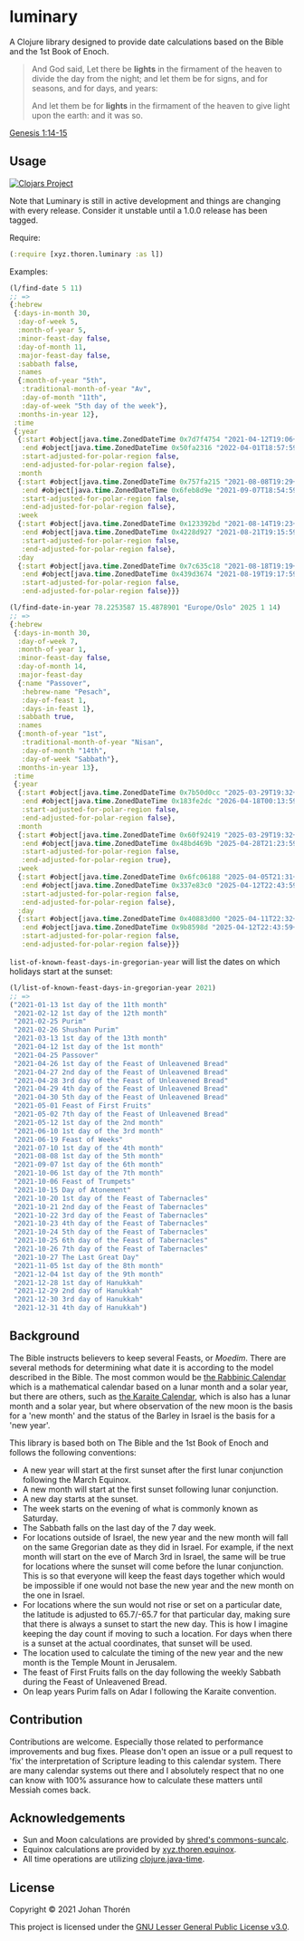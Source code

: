 # luminary

A Clojure library designed to provide date calculations based on the Bible and
the 1st Book of Enoch.

> And God said, Let there be **lights** in the firmament of the heaven to divide
> the day from the night; and let them be for signs, and for seasons, and for
> days, and years:
>
> And let them be for **lights** in the firmament of the heaven to give light
> upon the earth: and it was so.

[Genesis
1:14-15](https://www.biblegateway.com/passage/?search=Genesis+1:14-15&version=KJV)

## Usage

[![Clojars
Project](https://img.shields.io/clojars/v/xyz.thoren/luminary.svg)](https://clojars.org/xyz.thoren/luminary)

Note that Luminary is still in active development and things are changing with
every release. Consider it unstable until a 1.0.0 release has been tagged.

Require:

``` clojure
(:require [xyz.thoren.luminary :as l])
```

Examples:

``` clojure
(l/find-date 5 11)
;; => 
{:hebrew
 {:days-in-month 30,
  :day-of-week 5,
  :month-of-year 5,
  :minor-feast-day false,
  :day-of-month 11,
  :major-feast-day false,
  :sabbath false,
  :names
  {:month-of-year "5th",
   :traditional-month-of-year "Av",
   :day-of-month "11th",
   :day-of-week "5th day of the week"},
  :months-in-year 12},
 :time
 {:year
  {:start #object[java.time.ZonedDateTime 0x7d7f4754 "2021-04-12T19:06+03:00[Asia/Jerusalem]"],
   :end #object[java.time.ZonedDateTime 0x50fa2316 "2022-04-01T18:57:59+03:00[Asia/Jerusalem]"],
   :start-adjusted-for-polar-region false,
   :end-adjusted-for-polar-region false},
  :month
  {:start #object[java.time.ZonedDateTime 0x757fa215 "2021-08-08T19:29+03:00[Asia/Jerusalem]"],
   :end #object[java.time.ZonedDateTime 0x6feb8d9e "2021-09-07T18:54:59+03:00[Asia/Jerusalem]"],
   :start-adjusted-for-polar-region false,
   :end-adjusted-for-polar-region false},
  :week
  {:start #object[java.time.ZonedDateTime 0x123392bd "2021-08-14T19:23+03:00[Asia/Jerusalem]"],
   :end #object[java.time.ZonedDateTime 0x4228d927 "2021-08-21T19:15:59+03:00[Asia/Jerusalem]"],
   :start-adjusted-for-polar-region false,
   :end-adjusted-for-polar-region false},
  :day
  {:start #object[java.time.ZonedDateTime 0x7c635c18 "2021-08-18T19:19+03:00[Asia/Jerusalem]"],
   :end #object[java.time.ZonedDateTime 0x439d3674 "2021-08-19T19:17:59+03:00[Asia/Jerusalem]"],
   :start-adjusted-for-polar-region false,
   :end-adjusted-for-polar-region false}}}
```

``` clojure
(l/find-date-in-year 78.2253587 15.4878901 "Europe/Oslo" 2025 1 14)
;; => 
{:hebrew
 {:days-in-month 30,
  :day-of-week 7,
  :month-of-year 1,
  :minor-feast-day false,
  :day-of-month 14,
  :major-feast-day
  {:name "Passover", 
   :hebrew-name "Pesach", 
   :day-of-feast 1, 
   :days-in-feast 1},
  :sabbath true,
  :names
  {:month-of-year "1st",
   :traditional-month-of-year "Nisan",
   :day-of-month "14th",
   :day-of-week "Sabbath"},
  :months-in-year 13},
 :time
 {:year
  {:start #object[java.time.ZonedDateTime 0x7b50d0cc "2025-03-29T19:32+01:00[Europe/Oslo]"],
   :end #object[java.time.ZonedDateTime 0x183fe2dc "2026-04-18T00:13:59+02:00[Europe/Oslo]"],
   :start-adjusted-for-polar-region false,
   :end-adjusted-for-polar-region false},
  :month
  {:start #object[java.time.ZonedDateTime 0x60f92419 "2025-03-29T19:32+01:00[Europe/Oslo]"],
   :end #object[java.time.ZonedDateTime 0x48bd469b "2025-04-28T21:23:59+02:00[Europe/Oslo]"],
   :start-adjusted-for-polar-region false,
   :end-adjusted-for-polar-region true},
  :week
  {:start #object[java.time.ZonedDateTime 0x6fc06188 "2025-04-05T21:31+02:00[Europe/Oslo]"],
   :end #object[java.time.ZonedDateTime 0x337e83c0 "2025-04-12T22:43:59+02:00[Europe/Oslo]"],
   :start-adjusted-for-polar-region false,
   :end-adjusted-for-polar-region false},
  :day
  {:start #object[java.time.ZonedDateTime 0x40883d00 "2025-04-11T22:32+02:00[Europe/Oslo]"],
   :end #object[java.time.ZonedDateTime 0x9b8598d "2025-04-12T22:43:59+02:00[Europe/Oslo]"],
   :start-adjusted-for-polar-region false,
   :end-adjusted-for-polar-region false}}}
```

`list-of-known-feast-days-in-gregorian-year` will list the dates on which 
holidays start at the sunset:
``` clojure
(l/list-of-known-feast-days-in-gregorian-year 2021)
;; => 
("2021-01-13 1st day of the 11th month"
 "2021-02-12 1st day of the 12th month"
 "2021-02-25 Purim"
 "2021-02-26 Shushan Purim"
 "2021-03-13 1st day of the 13th month"
 "2021-04-12 1st day of the 1st month"
 "2021-04-25 Passover"
 "2021-04-26 1st day of the Feast of Unleavened Bread"
 "2021-04-27 2nd day of the Feast of Unleavened Bread"
 "2021-04-28 3rd day of the Feast of Unleavened Bread"
 "2021-04-29 4th day of the Feast of Unleavened Bread"
 "2021-04-30 5th day of the Feast of Unleavened Bread"
 "2021-05-01 Feast of First Fruits"
 "2021-05-02 7th day of the Feast of Unleavened Bread"
 "2021-05-12 1st day of the 2nd month"
 "2021-06-10 1st day of the 3rd month"
 "2021-06-19 Feast of Weeks"
 "2021-07-10 1st day of the 4th month"
 "2021-08-08 1st day of the 5th month"
 "2021-09-07 1st day of the 6th month"
 "2021-10-06 1st day of the 7th month"
 "2021-10-06 Feast of Trumpets"
 "2021-10-15 Day of Atonement"
 "2021-10-20 1st day of the Feast of Tabernacles"
 "2021-10-21 2nd day of the Feast of Tabernacles"
 "2021-10-22 3rd day of the Feast of Tabernacles"
 "2021-10-23 4th day of the Feast of Tabernacles"
 "2021-10-24 5th day of the Feast of Tabernacles"
 "2021-10-25 6th day of the Feast of Tabernacles"
 "2021-10-26 7th day of the Feast of Tabernacles"
 "2021-10-27 The Last Great Day"
 "2021-11-05 1st day of the 8th month"
 "2021-12-04 1st day of the 9th month"
 "2021-12-28 1st day of Hanukkah"
 "2021-12-29 2nd day of Hanukkah"
 "2021-12-30 3rd day of Hanukkah"
 "2021-12-31 4th day of Hanukkah")
```

## Background

The Bible instructs believers to keep several Feasts, or *Moedim*. There are
several methods for determining what date it is according to the model described
in the Bible. The most common would be [the Rabbinic
Calendar](https://en.wikipedia.org/wiki/Hebrew_calendar) which is a mathematical
calendar based on a lunar month and a solar year, but there are others, such as
[the Karaite
Calendar](https://en.wikipedia.org/wiki/Hebrew_calendar#Karaite_calendar), which
is also has a lunar month and a solar year, but where observation of the new
moon is the basis for a 'new month' and the status of the Barley in Israel is
the basis for a 'new year'.

This library is based both on The Bible and the 1st Book of Enoch and follows
the following conventions:

- A new year will start at the first sunset after the first lunar conjunction
  following the March Equinox.
- A new month will start at the first sunset following lunar conjunction.
- A new day starts at the sunset.
- The week starts on the evening of what is commonly known as Saturday.
- The Sabbath falls on the last day of the 7 day week.
- For locations outside of Israel, the new year and the new month will fall on
the same Gregorian date as they did in Israel. For example, if the next month
will start on the eve of March 3rd in Israel, the same will be true for
locations where the sunset will come before the lunar conjunction. This is so
that everyone will keep the feast days together which would be impossible if one
would not base the new year and the new month on the one in Israel.
- For locations where the sun would not rise or set on a particular date, the
latitude is adjusted to 65.7/-65.7 for that particular day, making sure that
there is always a sunset to start the new day. This is how I imagine keeping the
day count if moving to such a location. For days when there is a sunset at the
actual coordinates, that sunset will be used.
- The location used to calculate the timing of the new year and the new month is
the Temple Mount in Jerusalem.
- The feast of First Fruits falls on the day following the weekly Sabbath during
the Feast of Unleavened Bread.
- On leap years Purim falls on Adar I following the Karaite convention.

## Contribution

Contributions are welcome. Especially those related to performance improvements
and bug fixes. Please don't open an issue or a pull request to 'fix' the
interpretation of Scripture leading to this calendar system. There are many
calendar systems out there and I absolutely respect that no one can know with
100% assurance how to calculate these matters until Messiah comes back.

## Acknowledgements

- Sun and Moon calculations are provided by [shred's commons-suncalc](https://github.com/shred/commons-suncalc).
- Equinox calculations are provided by [xyz.thoren.equinox](https://github.com/johanthoren/equinox).
- All time operations are utilizing [clojure.java-time](https://github.com/dm3/clojure.java-time).

## License

Copyright &copy; 2021 Johan Thorén

This project is licensed under the 
[GNU Lesser General Public License v3.0][license].

[license]: https://choosealicense.com/licenses/lgpl-3.0
